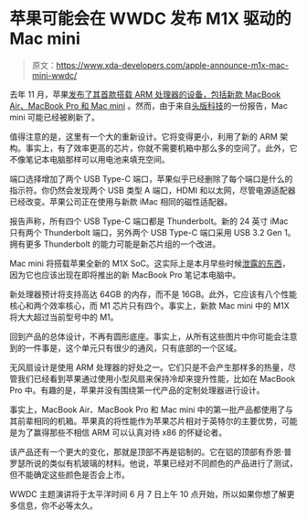 # 苹果可能会在 WWDC 发布 M1X 驱动的 Mac mini

> 原文：<https://www.xda-developers.com/apple-announce-m1x-mac-mini-wwdc/>

去年 11 月，苹果[发布了其首款搭载 ARM 处理器的设备，包括新款 MacBook Air、MacBook Pro 和 Mac mini](https://www.xda-developers.com/apple-macbook-air-macbook-pro-13-mac-mini-m1-arm-soc/) 。然而，由于来自[头版科技](https://www.youtube.com/watch?v=BhgtBxzroLI)的一份报告，Mac mini 可能已经被刷新了。

值得注意的是，这里有一个大的重新设计。它将变得更小，利用了新的 ARM 架构。事实上，有了效率更高的芯片，你就不需要机箱中那么多的空间了。此外，它不像笔记本电脑那样可以用电池来填充空间。

端口选择增加了两个 USB Type-C 端口，苹果似乎已经删除了每个端口是什么的指示符。你仍然会发现两个 USB 类型 A 端口，HDMI 和以太网，尽管电源适配器已经改变。苹果公司正在使用与新款 iMac 相同的磁性适配器。

报告声称，所有四个 USB Type-C 端口都是 Thunderbolt。新的 24 英寸 iMac 只有两个 Thunderbolt 端口，另外两个 USB Type-C 端口采用 USB 3.2 Gen 1。拥有更多 Thunderbolt 的能力可能是新芯片组的一个改进。

Mac mini 将搭载苹果全新的 M1X SoC。这实际上是本月早些时候[泄露的东西](https://www.xda-developers.com/new-apple-silicon-chips-reportedly-blow-the-m1-away/)，因为它也应该出现在即将推出的新 MacBook Pro 笔记本电脑中。

新处理器预计将支持高达 64GB 的内存，而不是 16GB。此外，它应该有八个性能核心和两个效率核心，而 M1 芯片只有四个。事实上，新款 Mac mini 中的 M1X 将大大超过当前型号中的 M1。

回到产品的总体设计，不再有圆形底座。事实上，从所有这些图片中你可能会注意到的一件事是，这个单元只有很少的通风，只有底部的一个区域。

无风扇设计是使用 ARM 处理器的好处之一。它们只是不会产生那样多的热量，尽管我们已经看到苹果通过使用小型风扇来保持冷却来提升性能，比如在 MacBook Pro 中。有趣的是，苹果并没有围绕第一代产品的定制处理器进行设计。

事实上，MacBook Air、MacBook Pro 和 Mac mini 中的第一批产品都使用了与其前辈相同的机箱。苹果真的将性能作为苹果芯片相对于英特尔的主要优势，可能是为了赢得那些不相信 ARM 可以认真对待 x86 的怀疑论者。

该产品还有一个更大的变化，那就是顶部不再是铝制的。它在铝的顶部有乔恩·普罗瑟所说的类似有机玻璃的材料。他说，苹果已经对不同颜色的产品进行了测试，但不能确定这些颜色是否会上市。

WWDC 主题演讲将于太平洋时间 6 月 7 日上午 10 点开始，所以如果你想了解更多信息，你不必等太久。